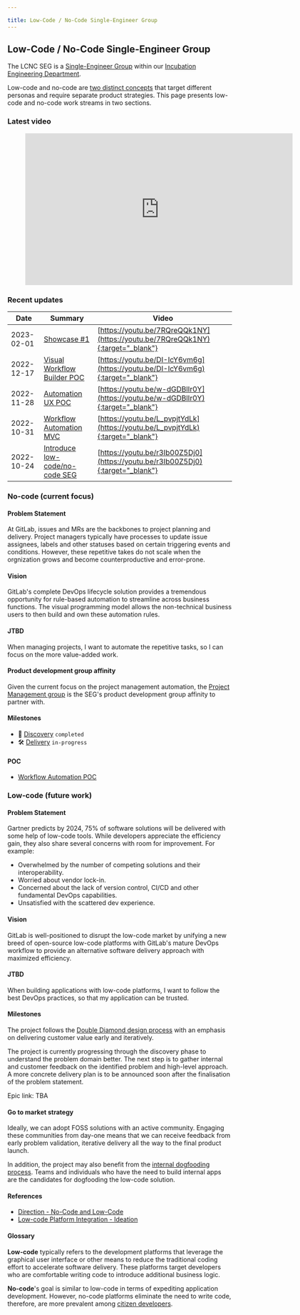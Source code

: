 ```yaml
---

title: Low-Code / No-Code Single-Engineer Group
---
```








## Low-Code / No-Code Single-Engineer Group

The LCNC SEG is a [Single-Engineer Group](/company/team/structure/#single-engineer-groups) within our [Incubation Engineering Department](/handbook/engineering/development/incubation/).

Low-code and no-code are [two distinct concepts](https://lowcode.com/articles/low-code-vs--no-code--the-differences--similarities--and-how-to-.html) that target different personas and require separate product strategies. This page presents low-code and no-code work streams in two sections.

### Latest video
<figure class="video_container">
    <iframe width="600" height="340" src="https://www.youtube.com/embed?max-results=1&controls=1&showinfo=0&rel=0&listType=playlist&list=PL05JrBw4t0KrvsoO39e_NFtFMTIYgSJ7t" frameborder="0" allowfullscreen></iframe>
</figure>

### Recent updates

| Date       | Summary                                                                                                                                          | Video                                                                          |
|------------|--------------------------------------------------------------------------------------------------------------------------------------------------|--------------------------------------------------------------------------------|
| 2023-02-01 | [Showcase #1](https://docs.google.com/presentation/d/1uU7wEd0E0hOxdK-TfR1a3OmzNOHHkzRnQ84hiTcIejQ/)                                              | [https://youtu.be/7RQreQQk1NY](https://youtu.be/7RQreQQk1NY){:target="_blank"} |
| 2022-12-17 | [Visual Workflow Builder POC](https://gitlab.com/gitlab-org/incubation-engineering/no-code-low-code/meta/-/issues/25)                            | [https://youtu.be/DI-IcY6vm6g](https://youtu.be/DI-IcY6vm6g){:target="_blank"} |
| 2022-11-28 | [Automation UX POC](https://gitlab.com/gitlab-org/incubation-engineering/no-code-low-code/meta/-/issues/24)                                      | [https://youtu.be/w-dGDBlIr0Y](https://youtu.be/w-dGDBlIr0Y){:target="_blank"} |
| 2022-10-31 | [Workflow Automation MVC](https://gitlab.com/gitlab-org/incubation-engineering/no-code-low-code/meta/-/issues/23)                                | [https://youtu.be/L_pvpjtYdLk](https://youtu.be/L_pvpjtYdLk){:target="_blank"} |
| 2022-10-24 | [Introduce low-code/no-code SEG](https://gitlab.com/gitlab-org/incubation-engineering/no-code-low-code/meta/-/issues/22)                         | [https://youtu.be/r3Ib00Z5Dj0](https://youtu.be/r3Ib00Z5Dj0){:target="_blank"} |

### No-code (current focus)

#### Problem Statement

At GitLab, issues and MRs are the backbones to project planning and delivery. Project managers typically have processes to update issue assignees, labels and other statuses based on certain triggering events and conditions. However, these repetitive takes do not scale when the orgnization grows and become counterproductive and error-prone.

#### Vision

GitLab's complete DevOps lifecycle solution provides a tremendous opportunity for rule-based automation to streamline across business functions. The visual programming model allows the non-technical business users to then build and own these automation rules.

#### JTBD

When managing projects, I want to automate the repetitive tasks, so I can focus on the more value-added work.

#### Product development group affinity

Given the current focus on the project management automation, the [Project Management group](https://about.gitlab.com/handbook/product/categories/#project-management-group) is the SEG's product development group affinity to partner with.

#### Milestones

- 🧭 [Discovery](https://gitlab.com/gitlab-org/incubation-engineering/no-code-low-code/meta/-/milestones/1#tab-issues) `completed`
- 🛠 [Delivery](https://gitlab.com/gitlab-org/incubation-engineering/no-code-low-code/meta/-/milestones/2#tab-issues) `in-progress`

#### POC

- [Workflow Automation POC](https://gitlab.com/gitlab-org/incubation-engineering/no-code-low-code/meta/-/issues/24)

### Low-code (future work)

#### Problem Statement

Gartner predicts by 2024, 75% of software solutions will be delivered with some help of low-code tools. While developers appreciate the efficiency gain, they also share several concerns with room for improvement. For example:
- Overwhelmed by the number of competing solutions and their interoperability.
- Worried about vendor lock-in.
- Concerned about the lack of version control, CI/CD and other fundamental DevOps capabilities.
- Unsatisfied with the scattered dev experience.

#### Vision

GitLab is well-positioned to disrupt the low-code market by unifying a new breed of open-source low-code platforms with GitLab's mature DevOps workflow to provide an alternative software delivery approach with maximized efficiency.

#### JTBD

When building applications with low-code platforms, I want to follow the best DevOps practices, so that my application can be trusted.

#### Milestones

The project follows the [Double Diamond design process](https://en.wikipedia.org/wiki/Double_Diamond_(design_process_model)) with an emphasis on delivering customer value early and iteratively.

The project is currently progressing through the discovery phase to understand the problem domain better. The next step is to gather internal and customer feedback on the identified problem and high-level approach. A more concrete delivery plan is to be announced soon after the finalisation of the problem statement.

Epic link: TBA

#### Go to market strategy

Ideally, we can adopt FOSS solutions with an active community. Engaging these communities from day-one means that we can receive feedback from early problem validation, iterative delivery all the way to the final product launch.

In addition, the project may also benefit from the [internal dogfooding process](https://about.gitlab.com/handbook/engineering/development/ops/release/dogfooding.html). Teams and individuals who have the need to build internal apps are the candidates for dogfooding the low-code solution.

#### References

- [Direction - No-Code and Low-Code](https://about.gitlab.com/direction/create/nolowcode)
- [Low-code Platform Integration - Ideation](https://gitlab.com/gitlab-org/incubation-engineering/no-code-low-code/meta/-/issues/3)

#### Glossary

**Low-code** typically refers to the development platforms that leverage the graphical user interface or other means to reduce the traditional coding effort to accelerate software delivery. These platforms target developers who are comfortable writing code to introduce additional business logic.

**No-code**'s goal is similar to low-code in terms of expediting application development. However, no-code platforms eliminate the need to write code, therefore, are more prevalent among [citizen developers](https://www.gartner.com/en/information-technology/glossary/citizen-developer).
